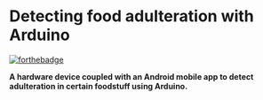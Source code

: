 # Detecting food adulteration with Arduino 
[![forthebadge](https://forthebadge.com/images/badges/built-for-android.svg)](https://forthebadge.com)

**A hardware device coupled with an Android mobile app to detect adulteration in certain foodstuff using Arduino.**
